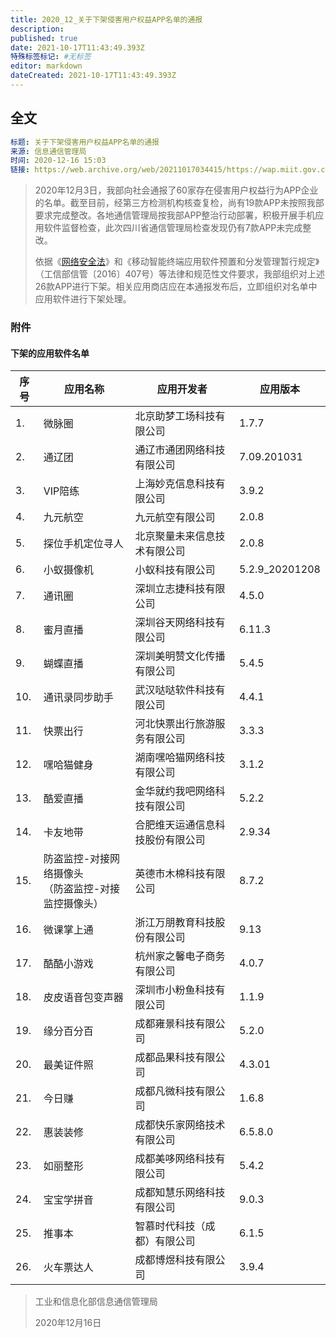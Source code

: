 ```yaml
---
title: 2020_12_关于下架侵害用户权益APP名单的通报
description:
published: true
date: 2021-10-17T11:43:49.393Z
特殊标签标记: #无标签
editor: markdown
dateCreated: 2021-10-17T11:43:49.393Z
---
```


## 全文

```YAML
标题: 关于下架侵害用户权益APP名单的通报
来源: 信息通信管理局
时间: 2020-12-16 15:03
链接: https://web.archive.org/web/20211017034415/https://wap.miit.gov.cn/gyhxxhb/jgsj/xxtxglj/APPqhyhqyzxzzxd/tzgg/art/2020/art_bb0fb3dbdd9e47b1888850dae9c59df1.html
```

> 2020年12月3日，我部向社会通报了60家存在侵害用户权益行为APP企业的名单。截至目前，经第三方检测机构核查复检，尚有19款APP未按照我部要求完成整改。各地通信管理局按我部APP整治行动部署，积极开展手机应用软件监督检查，此次四川省通信管理局检查发现仍有7款APP未完成整改。
>
> 依据《[网络安全法](/rule/普通法律/中华人民共和国网络安全法.md)》和《移动智能终端应用软件预置和分发管理暂行规定》（工信部信管〔2016〕407号）等法律和规范性文件要求，我部组织对上述26款APP进行下架。相关应用商店应在本通报发布后，立即组织对名单中应用软件进行下架处理。

### 附件

#### 下架的应用软件名单

| 序号 | 应用名称                                               | 应用开发者                       | 应用版本       |
| ---- | ------------------------------------------------------ | -------------------------------- | -------------- |
| 1.   | 微脉圈                                                 | 北京助梦工场科技有限公司         | 1.7.7          |
| 2.   | 通辽团                                                 | 通辽市通团网络科技有限公司       | 7.09.201031    |
| 3.   | VIP陪练                                                | 上海妙克信息科技有限公司         | 3.9.2          |
| 4.   | 九元航空                                               | 九元航空有限公司                 | 2.0.8          |
| 5.   | 探位手机定位寻人                                       | 北京聚量未来信息技术有限公司     | 2.0.8          |
| 6.   | 小蚁摄像机                                             | 小蚁科技有限公司                 | 5.2.9_20201208 |
| 7.   | 通讯圈                                                 | 深圳立志捷科技有限公司           | 4.5.0          |
| 8.   | 蜜月直播                                               | 深圳谷天网络科技有限公司         | 6.11.3         |
| 9.   | 蝴蝶直播                                               | 深圳美明赞文化传播有限公司       | 5.4.5          |
| 10.  | 通讯录同步助手                                         | 武汉哒哒软件科技有限公司         | 4.4.1          |
| 11.  | 快票出行                                               | 河北快票出行旅游服务有限公司     | 3.3.3          |
| 12.  | 嘿哈猫健身                                             | 湖南嘿哈猫网络科技有限公司       | 3.1.2          |
| 13.  | 酷爱直播                                               | 金华就约我吧网络科技有限公司     | 5.2.2          |
| 14.  | 卡友地带                                               | 合肥维天运通信息科技股份有限公司 | 2.9.34         |
| 15.  | 防盗监控-对接网络摄像头<br>（防盗监控-对接监控摄像头） | 英德市木棉科技有限公司           | 8.7.2          |
| 16.  | 微课掌上通                                             | 浙江万朋教育科技股份有限公司     | 9.13           |
| 17.  | 酷酷小游戏                                             | 杭州家之馨电子商务有限公司       | 4.0.7          |
| 18.  | 皮皮语音包变声器                                       | 深圳市小粉鱼科技有限公司         | 1.1.9          |
| 19.  | 缘分百分百                                             | 成都雍景科技有限公司             | 5.2.0          |
| 20.  | 最美证件照                                             | 成都品果科技有限公司             | 4.3.01         |
| 21.  | 今日赚                                                 | 成都凡微科技有限公司             | 1.6.8          |
| 22.  | 惠装装修                                               | 成都快乐家网络技术有限公司       | 6.5.8.0        |
| 23.  | 如丽整形                                               | 成都美哆网络科技有限公司         | 5.4.2          |
| 24.  | 宝宝学拼音                                             | 成都知慧乐网络科技有限公司       | 9.0.3          |
| 25.  | 推事本                                                 | 智慕时代科技（成都）有限公司     | 6.1.5          |
| 26.  | 火车票达人                                             | 成都博煜科技有限公司             | 3.9.4          |

> 工业和信息化部信息通信管理局
>
> 2020年12月16日
